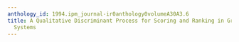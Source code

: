 ```yaml
---
anthology_id: 1994.ipm_journal-ir0anthology0volumeA30A3.6
title: A Qualitative Discriminant Process for Scoring and Ranking in Group Support
  Systems
---
```

